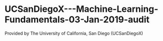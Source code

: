 # UCSanDiegoX---Machine-Learning-Fundamentals-03-Jan-2019-audit
Provided by The University of California, San Diego (UCSanDiegoX)

